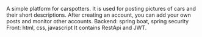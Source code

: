 A simple platform for carspotters.
It is used for posting pictures of cars and their short descriptions.
After creating an account, you can add your own posts and monitor other accounts.
Backend: spring boat, spring security
Front: html, css, javascript
It contains RestApi and JWT.
